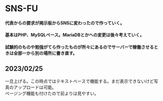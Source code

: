 # SNS-FU

#### 代表からの要求が掲示板からSNSに変わったので作っていく。  
#### 基本はPHP、MySQLベース。MariaDBとかへの変更は後々考えていく。
#### 試験的のものや勉強がてら作ったものが所々にあるのでサーバーで稼働させるときは全部一から別の場所に書き直す。

## 2023/02/25

一旦上げる。この時点ではテキストベースで機能する。まだ表示できないけど写真のアップロードは可能。  
ページング機能も付けたので前よりは見やすい。
